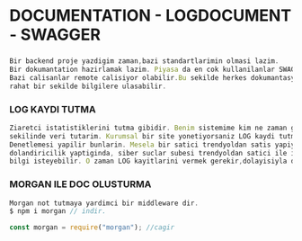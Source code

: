 # DOCUMENTATION - LOGDOCUMENT - SWAGGER

###

```jsx
Bir backend proje yazdigim zaman,bazi standartlarimin olmasi lazim.
Bir dokumantation hazirlamak lazim. Piyasa da en cok kullanilanlar SWAGGER ve.
Bazi calisanlar remote calisiyor olabilir.Bu sekilde herkes dokumantasyonla
rahat bir sekilde bilgilere ulasabilir.
```

### LOG KAYDI TUTMA

```jsx
Ziaretci istatistiklerini tutma gibidir. Benim sistemime kim ne zaman girmis,neden baglandi
sekilinde veri tutarim. Kurumsal bir site yonetiyorsaniz LOG kaydi tutmalidir.
Denetlemesi yapilir bunlarin. Mesela bir satici trendyoldan satis yapiyor ve
dolandiricilik yaptiginda, siber suclar subesi trendyoldan satici ile ilgili
bilgi isteyebilir. O zaman LOG kayitlarini vermek gerekir,dolayisiyla da bu kayitlari tutmak gerekir.

```

### MORGAN ILE DOC OLUSTURMA

```jsx
Morgan not tutmaya yardimci bir middleware dir.
$ npm i morgan // indir.

const morgan = require("morgan"); //cagir

```

###

```jsx

```

###

```jsx

```
